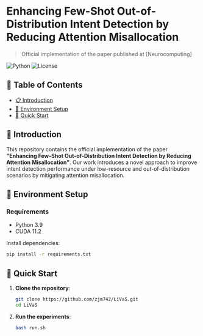 # **Enhancing Few-Shot Out-of-Distribution Intent Detection by Reducing Attention Misallocation**  
> Official implementation of the paper published at [Neurocomputing]  

![Python](https://img.shields.io/badge/python-3.9-blue.svg)
![License](https://img.shields.io/github/license/zjm742/LiVaS)


## 📌 Table of Contents  
- [📋 Introduction](#introduction)  
- [🔧 Environment Setup](#environment-setup)  
- [🚀 Quick Start](#quick-start)  


## 🌟 Introduction  
This repository contains the official implementation of the paper **"Enhancing Few-Shot Out-of-Distribution Intent Detection by Reducing Attention Misallocation"**. Our work introduces a novel approach to improve intent detection performance under low-resource and out-of-distribution scenarios by mitigating attention misallocation.  



## 🔧 Environment Setup  
### Requirements  
- Python 3.9  
- CUDA 11.2 

Install dependencies:  
```bash  
pip install -r requirements.txt  
```  


## 🚀 Quick Start  
1. **Clone the repository**:  
   ```bash  
   git clone https://github.com/zjm742/LiVaS.git 
   cd LiVaS  
   ```  

2. **Run the experiments**:  
   ```bash  
   bash run.sh  
   ```  
